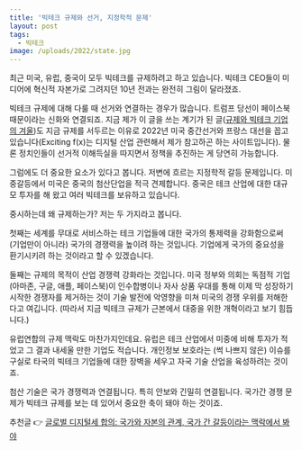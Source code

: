```yaml
---
title: '빅테크 규제와 선거, 지정학적 문제'
layout: post
tags: 
  - 빅테크
image: /uploads/2022/state.jpg
---
```


최근 미국, 유럽, 중국이 모두 빅테크를 규제하려고 하고 있습니다. 빅테크 CEO들이 미디어에 혁신적 자본가로 그려지던 10년 전과는 완전히 그림이 달라졌죠.

빅테크 규제에 대해 다룰 때 선거와 연결하는 경우가 많습니다. 트럼프 당선이 페이스북 때문이라는 신화와 연결되죠. 지금 제가 이 글을 쓰는 계기가 된 글([규제와 빅테크 기업의 겨울][1])도 지금 규제를 서두르는 이유로 2022년 미국 중간선거와 프랑스 대선을 꼽고 있습니다(Exciting f(x)는 디지털 산업 관련해서 제가 참고하곤 하는 사이트입니다). 물론 정치인들이 선거적 이해득실을 따지면서 정책을 추진하는 게 당연히 가능합니다.

그럼에도 더 중요한 요소가 있다고 봅니다. 저변에 흐르는 지정학적 갈등 문제입니다. 미중갈등에서 미국은 중국의 첨산단업을 적극 견제합니다. 중국은 테크 산업에 대한 대규모 투자를 해 왔고 여러 빅테크를 보유하고 있습니다.

중시하는데 왜 규제하는가? 저는 두 가지라고 봅니다. 

첫째는 세계를 무대로 서비스하는 테크 기업들에 대한 국가의 통제력을 강화함으로써 (기업만이 아니라) 국가의 경쟁력을 높이려 하는 것입니다. 기업에게 국가의 중요성을 환기시키려 하는 것이라고 할 수 있겠습니다. 

둘째는 규제의 목적이 산업 경쟁력 강화라는 것입니다. 미국 정부와 의회는 독점적 기업(아마존, 구글, 애플, 페이스북)이 인수합병이나 자사 상품 우대를 통해 이제 막 성장하기 시작한 경쟁자를 제거하는 것이 기술 발전에 악영향을 미쳐 미국의 경쟁 우위를 저해한다고 여깁니다. (따라서 지금 빅테크 규제가 근본에서 대중을 위한 개혁이라고 보기 힘듭니다.)

유럽연합의 규제 맥락도 마찬가지인데요. 유럽은 테크 산업에서 미중에 비해 투자가 적었고 그 결과 내세울 만한 기업도 적습니다. 개인정보 보호라는 (썩 나쁘지 않은) 이슈를 구실로 타국의 빅테크 기업들에 대한 장벽을 세우고 자국 기술 산업을 육성하려는 것이죠.

첨산 기술은 국가 경쟁력과 연결됩니다. 특히 안보와 긴밀히 연결됩니다. 국가간 경쟁 문제가 빅테크 규제를 보는 데 있어서 중요한 축이 돼야 하는 것이죠.

추천글 👉 [글로벌 디지털세 합의: 국가와 자본의 관계, 국가 간 갈등이라는 맥락에서 봐야][2]

[1]: https://excitingfx.kr/bigtechregulation2022/
[2]: https://wspaper.org/article/27053